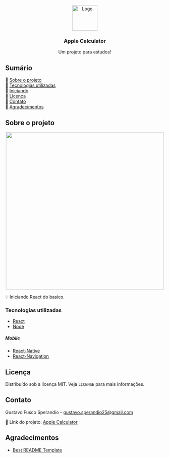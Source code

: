 <!-- PROJECT LOGO -->
<br />
<p align="center">
  <a href="https://github.com/gustavofusco/AppleCalculator">
    <img src="https://toppng.com/uploads/preview/calculator-icon-ios-7-11530957513dosfiydx37.png" alt="Logo" width="80" height="80">
  </a>

  <h3 align="center">Apple Calculator</h3>

  <p align="center">
    Um projeto para estudos!
    <br />
  </p>
</p>



<!-- TABLE OF CONTENTS -->
## Sumário

📌 [Sobre o projeto](#sobre-o-projeto)<br />
📌 [Tecnologias utilizadas](#tecnologias-utilizadas)<br />
📌 [Iniciando](#iniciando)<br />
📌 [Licença](#licença)<br />
📌 [Contato](#contato)<br />
📌 [Agradecimentos](#agradecimentos)<br />


<!-- ABOUT THE PROJECT -->
## Sobre o projeto
<p align="center">
  <img src="img/calculadora.gif" width="500px"/>
</p>


💡 Iniciando React do basico. 

### Tecnologias utilizadas
* [React](https://reactjs.org/)
* [Node](https://nodejs.org/en)
##### Mobile
* [React-Native](https://reactnative.dev/)
* [React-Navigation](https://reactnavigation.org/)

<!-- LICENSE -->
## Licença
Distribuído sob a licença MIT. Veja `LICENSE` para mais informações.

<!-- CONTACT -->
## Contato

Gustavo Fusco Sperandio - gustavo.sperandio25@gmail.com

🔗 Link do projeto: [Apple Calculator](https://github.com/gustavofusco/AppleCalculator)
<br />

<!-- ACKNOWLEDGEMENTS -->
## Agradecimentos
* [Best README Template](https://github.com/othneildrew/Best-README-Template)

<!-- MARKDOWN LINKS & IMAGES -->

[product-gif]: img/calculadora.gif
